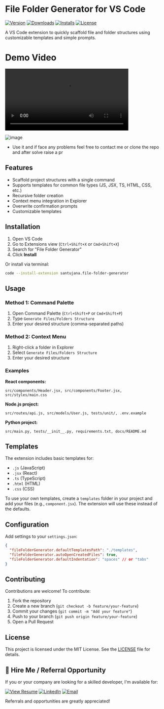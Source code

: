 # File Folder Generator for VS Code

[![Version](https://img.shields.io/visual-studio-marketplace/v/santujana.file-folder-generator.svg)](https://marketplace.visualstudio.com/items?itemName=santujana.file-folder-generator)
[![Downloads](https://img.shields.io/visual-studio-marketplace/d/santujana.file-folder-generator.svg)](https://marketplace.visualstudio.com/items?itemName=santujana.file-folder-generator)
[![Installs](https://img.shields.io/visual-studio-marketplace/i/santujana.file-folder-generator.svg)](https://marketplace.visualstudio.com/items?itemName=santujana.file-folder-generator)
[![License](https://img.shields.io/badge/license-MIT-blue.svg)](https://github.com/YOUR-USERNAME/file-folder-generator/blob/master/LICENSE)

A VS Code extension to quickly scaffold file and folder structures using customizable templates and simple prompts.


# Demo Video
<video src="demo/video.mp4" width="400" height="200" controls>
  Your browser does not support the video tag.
</video>

![image](https://github.com/user-attachments/assets/6008bd3f-d3c3-4f5d-ae61-61894caba18e)

- Use it and if face any problems feel free to contact me or clone the repo and after solve raise a pr

## Features

- Scaffold project structures with a single command
- Supports templates for common file types (JS, JSX, TS, HTML, CSS, etc.)
- Recursive folder creation
- Context menu integration in Explorer
- Overwrite confirmation prompts
- Customizable templates

## Installation

1. Open VS Code
2. Go to Extensions view (`Ctrl+Shift+X` or `Cmd+Shift+X`)
3. Search for "File Folder Generator"
4. Click **Install**

Or install via terminal:

```bash
code --install-extension santujana.file-folder-generator
```

## Usage

### Method 1: Command Palette

1. Open Command Palette (`Ctrl+Shift+P` or `Cmd+Shift+P`)
2. Type `Generate Files/Folders Structure`
3. Enter your desired structure (comma-separated paths)

### Method 2: Context Menu

1. Right-click a folder in Explorer
2. Select `Generate Files/Folders Structure`
3. Enter your desired structure

### Examples

**React components:**

```
src/components/Header.jsx, src/components/Footer.jsx, src/styles/main.css
```

**Node.js project:**

```
src/routes/api.js, src/models/User.js, tests/unit/, .env.example
```

**Python project:**

```
src/main.py, tests/__init__.py, requirements.txt, docs/README.md
```

## Templates

The extension includes basic templates for:

- `.js` (JavaScript)
- `.jsx` (React)
- `.ts` (TypeScript)
- `.html` (HTML)
- `.css` (CSS)

To use your own templates, create a `templates` folder in your project and add your files (e.g., `component.jsx`). The extension will use these instead of the defaults.

## Configuration

Add settings to your `settings.json`:

```json
{
  "fileFolderGenerator.defaultTemplatesPath": "./templates",
  "fileFolderGenerator.autoOpenCreatedFiles": true,
  "fileFolderGenerator.defaultIndentation": "spaces" // or "tabs"
}
```

## Contributing

Contributions are welcome! To contribute:

1. Fork the repository
2. Create a new branch (`git checkout -b feature/your-feature`)
3. Commit your changes (`git commit -m "Add your feature"`)
4. Push to your branch (`git push origin feature/your-feature`)
5. Open a Pull Request

## License

This project is licensed under the MIT License. See the [LICENSE](LICENSE) file for details.



## 💼 Hire Me / Referral Opportunity

If you or your company are looking for a skilled developer, I'm available for:

[![View Resume](https://img.shields.io/badge/View_My_Resume-4285F4?style=for-the-badge&logo=google-drive&logoColor=white)](https://drive.google.com/file/d/1dw0IlXy2QaXylkZObuW9DU8rf4C1KX7T/view?usp=drive_link)
[![LinkedIn](https://img.shields.io/badge/Connect_on_LinkedIn-0077B5?style=for-the-badge&logo=linkedin&logoColor=white)](https://www.linkedin.com/in/santu-jana-29a923257/)
[![Email](https://img.shields.io/badge/Contact_via_Email-D14836?style=for-the-badge&logo=gmail&logoColor=white)](mailto:your.santujana1827@gmail.com)

Referrals and opportunities are greatly appreciated!
